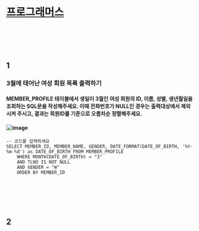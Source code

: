 # [프로그래머스](https://school.programmers.co.kr)

### <br/><br/><br/>

## 1
### 3월에 태어난 여성 회원 목록 출력하기
#### MEMBER_PROFILE 테이블에서 생일이 3월인 여성 회원의 ID, 이름, 성별, 생년월일을 조회하는 SQL문을 작성해주세요. 이때 전화번호가 NULL인 경우는 출력대상에서 제외시켜 주시고, 결과는 회원ID를 기준으로 오름차순 정렬해주세요.
#### ![image](https://user-images.githubusercontent.com/62974484/195250851-2888a8ef-e219-4881-9048-22ea56c712cf.png)
```
-- 코드를 입력하세요
SELECT MEMBER_ID, MEMBER_NAME, GENDER, DATE_FORMAT(DATE_OF_BIRTH, '%Y-%m-%d') as DATE_OF_BIRTH FROM MEMBER_PROFILE
    WHERE MONTH(DATE_OF_BIRTH) = "3"
    AND TLNO IS NOT NULL
    AND GENDER = "W"
    ORDER BY MEMBER_ID
```

### <br/><br/><br/>

## 2
